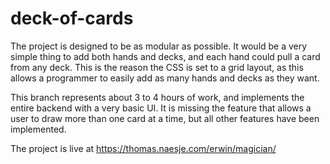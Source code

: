 # deck-of-cards
The project is designed to be as modular as possible. 
It would be a very simple thing to add both hands and decks, 
and each hand could pull a card from any deck. This is the 
reason the CSS is set to a grid layout, as this allows a 
programmer to easily add as many hands and decks as they 
want. 

This branch represents about 3 to 4 hours of work, and
implements the entire backend with a very basic UI. It
is missing the feature that allows a user to draw more
than one card at a time, but all other features have 
been implemented. 

The project is live at https://thomas.naesje.com/erwin/magician/
